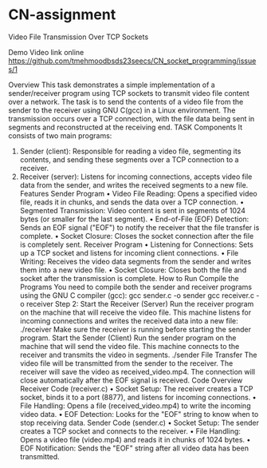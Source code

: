 # CN-assignment

Video File Transmission Over TCP Sockets

Demo Video link online 
https://github.com/tmehmoodbsds23seecs/CN_socket_programming/issues/1

Overview
This task demonstrates a simple implementation of a sender/receiver program using TCP sockets to transmit video file content over a network. The task is to send the contents of a video file from the sender to the receiver using GNU C(gcc) in a Linux environment. The transmission occurs over a TCP connection, with the file data being sent in segments and reconstructed at the receiving end.
TASK Components
       It consists of two main programs:
1.	Sender (client): Responsible for reading a video file, segmenting its contents, and sending these segments over a TCP connection to a receiver.
2.	Receiver (server): Listens for incoming connections, accepts video file data from the sender, and writes the received segments to a new file.
Features
Sender Program
•	Video File Reading: Opens a specified video file, reads it in chunks, and sends the data over a TCP connection.
•	Segmented Transmission: Video content is sent in segments of 1024 bytes (or smaller for the last segment).
•	End-of-File (EOF) Detection: Sends an EOF signal ("EOF") to notify the receiver that the file transfer is complete.
•	Socket Closure: Closes the socket connection after the file is completely sent.
Receiver Program
•	Listening for Connections: Sets up a TCP socket and listens for incoming client connections.
•	File Writing: Receives the video data segments from the sender and writes them into a new video file.
•	Socket Closure: Closes both the file and socket after the transmission is complete.
How to Run
Compile the Programs
You need to compile both the sender and receiver programs using the GNU C compiler (gcc):
gcc sender.c -o sender
gcc receiver.c -o receiver
Step 2: Start the Receiver (Server)
Run the receiver program on the machine that will receive the video file. This machine listens for incoming connections and writes the received data into a new file:
./receiver
Make sure the receiver is running before starting the sender program.
Start the Sender (Client)
Run the sender program on the machine that will send the video file. This machine connects to the receiver and transmits the video in segments.
./sender
File Transfer
The video file will be transmitted from the sender to the receiver. The receiver will save the video as received_video.mp4. The connection will close automatically after the EOF signal is received.
Code Overview
Receiver Code (receiver.c)
•	Socket Setup: The receiver creates a TCP socket, binds it to a port (8877), and listens for incoming connections.
•	File Handling: Opens a file (received_video.mp4) to write the incoming video data.
•	EOF Detection: Looks for the "EOF" string to know when to stop receiving data.
Sender Code (sender.c)
•	Socket Setup: The sender creates a TCP socket and connects to the receiver.
•	File Handling: Opens a video file (video.mp4) and reads it in chunks of 1024 bytes.
•	EOF Notification: Sends the "EOF" string after all video data has been transmitted.

